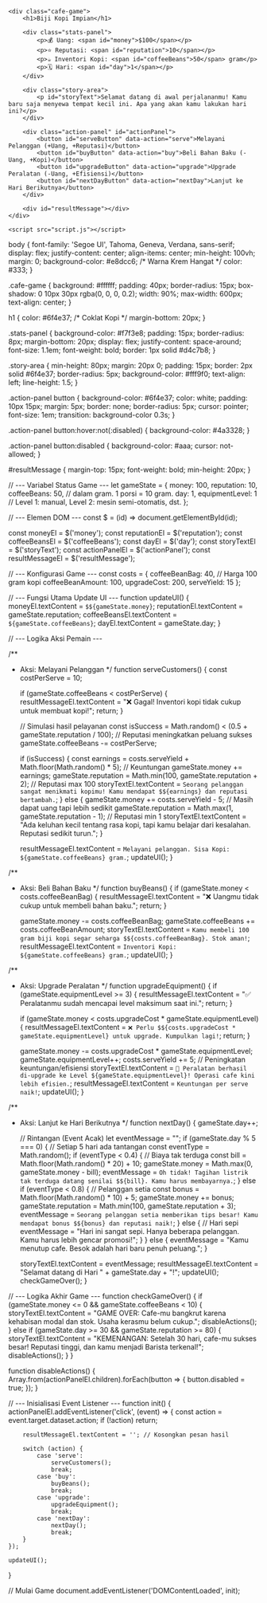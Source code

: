 <!DOCTYPE html>
<html lang="id">
<head>
    <meta charset="UTF-8">
    <meta name="viewport" content="width=device-width, initial-scale=1.0">
    <title>Barista: Rintisan Cafe</title>
    <link rel="stylesheet" href="style.css">
</head>
<body>

    <div class="cafe-game">
        <h1>Biji Kopi Impian</h1>

        <div class="stats-panel">
            <p>💰 Uang: <span id="money">$100</span></p>
            <p>⭐ Reputasi: <span id="reputation">10</span></p>
            <p>☕ Inventori Kopi: <span id="coffeeBeans">50</span> gram</p>
            <p>🗓️ Hari: <span id="day">1</span></p>
        </div>

        <div class="story-area">
            <p id="storyText">Selamat datang di awal perjalananmu! Kamu baru saja menyewa tempat kecil ini. Apa yang akan kamu lakukan hari ini?</p>
        </div>

        <div class="action-panel" id="actionPanel">
            <button id="serveButton" data-action="serve">Melayani Pelanggan (+Uang, +Reputasi)</button>
            <button id="buyButton" data-action="buy">Beli Bahan Baku (-Uang, +Kopi)</button>
            <button id="upgradeButton" data-action="upgrade">Upgrade Peralatan (-Uang, +Efisiensi)</button>
            <button id="nextDayButton" data-action="nextDay">Lanjut ke Hari Berikutnya</button>
        </div>

        <div id="resultMessage"></div>
    </div>

    <script src="script.js"></script>
</body>
</html>

body {
    font-family: 'Segoe UI', Tahoma, Geneva, Verdana, sans-serif;
    display: flex;
    justify-content: center;
    align-items: center;
    min-height: 100vh;
    margin: 0;
    background-color: #e8dcc6; /* Warna Krem Hangat */
    color: #333;
}

.cafe-game {
    background: #ffffff;
    padding: 40px;
    border-radius: 15px;
    box-shadow: 0 10px 30px rgba(0, 0, 0, 0.2);
    width: 90%;
    max-width: 600px;
    text-align: center;
}

h1 {
    color: #6f4e37; /* Coklat Kopi */
    margin-bottom: 20px;
}

.stats-panel {
    background-color: #f7f3e8;
    padding: 15px;
    border-radius: 8px;
    margin-bottom: 20px;
    display: flex;
    justify-content: space-around;
    font-size: 1.1em;
    font-weight: bold;
    border: 1px solid #d4c7b8;
}

.story-area {
    min-height: 80px;
    margin: 20px 0;
    padding: 15px;
    border: 2px solid #6f4e37;
    border-radius: 5px;
    background-color: #fff9f0;
    text-align: left;
    line-height: 1.5;
}

.action-panel button {
    background-color: #6f4e37;
    color: white;
    padding: 10px 15px;
    margin: 5px;
    border: none;
    border-radius: 5px;
    cursor: pointer;
    font-size: 1em;
    transition: background-color 0.3s;
}

.action-panel button:hover:not(:disabled) {
    background-color: #4a3328;
}

.action-panel button:disabled {
    background-color: #aaa;
    cursor: not-allowed;
}

#resultMessage {
    margin-top: 15px;
    font-weight: bold;
    min-height: 20px;
}

// --- Variabel Status Game ---
let gameState = {
    money: 100,
    reputation: 10,
    coffeeBeans: 50, // dalam gram. 1 porsi = 10 gram.
    day: 1,
    equipmentLevel: 1 // Level 1: manual, Level 2: mesin semi-otomatis, dst.
};

// --- Elemen DOM ---
const $ = (id) => document.getElementById(id);

const moneyEl = $('money');
const reputationEl = $('reputation');
const coffeeBeansEl = $('coffeeBeans');
const dayEl = $('day');
const storyTextEl = $('storyText');
const actionPanelEl = $('actionPanel');
const resultMessageEl = $('resultMessage');

// --- Konfigurasi Game ---
const costs = {
    coffeeBeanBag: 40, // Harga 100 gram kopi
    coffeeBeanAmount: 100,
    upgradeCost: 200,
    serveYield: 15
};

// --- Fungsi Utama Update UI ---
function updateUI() {
    moneyEl.textContent = `$${gameState.money}`;
    reputationEl.textContent = gameState.reputation;
    coffeeBeansEl.textContent = `${gameState.coffeeBeans}`;
    dayEl.textContent = gameState.day;
}

// --- Logika Aksi Pemain ---

/**
 * Aksi: Melayani Pelanggan
 */
function serveCustomers() {
    const costPerServe = 10;

    if (gameState.coffeeBeans < costPerServe) {
        resultMessageEl.textContent = "❌ Gagal! Inventori kopi tidak cukup untuk membuat kopi!";
        return;
    }

    // Simulasi hasil pelayanan
    const isSuccess = Math.random() < (0.5 + gameState.reputation / 100); // Reputasi meningkatkan peluang sukses
    gameState.coffeeBeans -= costPerServe;

    if (isSuccess) {
        const earnings = costs.serveYield + Math.floor(Math.random() * 5); // Keuntungan
        gameState.money += earnings;
        gameState.reputation = Math.min(100, gameState.reputation + 2); // Reputasi max 100
        storyTextEl.textContent = `Seorang pelanggan sangat menikmati kopimu! Kamu mendapat $${earnings} dan reputasi bertambah.`;
    } else {
        gameState.money += costs.serveYield - 5; // Masih dapat uang tapi lebih sedikit
        gameState.reputation = Math.max(1, gameState.reputation - 1); // Reputasi min 1
        storyTextEl.textContent = "Ada keluhan kecil tentang rasa kopi, tapi kamu belajar dari kesalahan. Reputasi sedikit turun.";
    }

    resultMessageEl.textContent = `Melayani pelanggan. Sisa Kopi: ${gameState.coffeeBeans} gram.`;
    updateUI();
}

/**
 * Aksi: Beli Bahan Baku
 */
function buyBeans() {
    if (gameState.money < costs.coffeeBeanBag) {
        resultMessageEl.textContent = "❌ Uangmu tidak cukup untuk membeli bahan baku.";
        return;
    }

    gameState.money -= costs.coffeeBeanBag;
    gameState.coffeeBeans += costs.coffeeBeanAmount;
    storyTextEl.textContent = `Kamu membeli 100 gram biji kopi segar seharga $${costs.coffeeBeanBag}. Stok aman!`;
    resultMessageEl.textContent = `Inventori Kopi: ${gameState.coffeeBeans} gram.`;
    updateUI();
}

/**
 * Aksi: Upgrade Peralatan
 */
function upgradeEquipment() {
    if (gameState.equipmentLevel >= 3) {
        resultMessageEl.textContent = "✅ Peralatanmu sudah mencapai level maksimum saat ini.";
        return;
    }

    if (gameState.money < costs.upgradeCost * gameState.equipmentLevel) {
        resultMessageEl.textContent = `❌ Perlu $${costs.upgradeCost * gameState.equipmentLevel} untuk upgrade. Kumpulkan lagi!`;
        return;
    }

    gameState.money -= costs.upgradeCost * gameState.equipmentLevel;
    gameState.equipmentLevel++;
    costs.serveYield += 5; // Peningkatan keuntungan/efisiensi
    storyTextEl.textContent = `🎉 Peralatan berhasil di-upgrade ke Level ${gameState.equipmentLevel}! Operasi cafe kini lebih efisien.`;
    resultMessageEl.textContent = `Keuntungan per serve naik!`;
    updateUI();
}


/**
 * Aksi: Lanjut ke Hari Berikutnya
 */
function nextDay() {
    gameState.day++;
    
    // Rintangan (Event Acak)
    let eventMessage = "";
    if (gameState.day % 5 === 0) {
        // Setiap 5 hari ada tantangan
        const eventType = Math.random();
        if (eventType < 0.4) {
            // Biaya tak terduga
            const bill = Math.floor(Math.random() * 20) + 10;
            gameState.money = Math.max(0, gameState.money - bill);
            eventMessage = `Oh tidak! Tagihan listrik tak terduga datang senilai $${bill}. Kamu harus membayarnya.`;
        } else if (eventType < 0.8) {
            // Pelanggan setia
            const bonus = Math.floor(Math.random() * 10) + 5;
            gameState.money += bonus;
            gameState.reputation = Math.min(100, gameState.reputation + 3);
            eventMessage = `Seorang pelanggan setia memberikan tips besar! Kamu mendapat bonus $${bonus} dan reputasi naik!`;
        } else {
            // Hari sepi
            eventMessage = "Hari ini sangat sepi. Hanya beberapa pelanggan. Kamu harus lebih gencar promosi!";
        }
    } else {
        eventMessage = "Kamu menutup cafe. Besok adalah hari baru penuh peluang.";
    }

    storyTextEl.textContent = eventMessage;
    resultMessageEl.textContent = "Selamat datang di Hari " + gameState.day + "!";
    updateUI();
    checkGameOver();
}

// --- Logika Akhir Game ---
function checkGameOver() {
    if (gameState.money <= 0 && gameState.coffeeBeans < 10) {
        storyTextEl.textContent = "GAME OVER: Cafe-mu bangkrut karena kehabisan modal dan stok. Usaha kerasmu belum cukup.";
        disableActions();
    } else if (gameState.day >= 30 && gameState.reputation >= 80) {
        storyTextEl.textContent = "KEMENANGAN: Setelah 30 hari, cafe-mu sukses besar! Reputasi tinggi, dan kamu menjadi Barista terkenal!";
        disableActions();
    }
}

function disableActions() {
    Array.from(actionPanelEl.children).forEach(button => {
        button.disabled = true;
    });
}

// --- Inisialisasi Event Listener ---
function init() {
    actionPanelEl.addEventListener('click', (event) => {
        const action = event.target.dataset.action;
        if (!action) return;

        resultMessageEl.textContent = ''; // Kosongkan pesan hasil
        
        switch (action) {
            case 'serve':
                serveCustomers();
                break;
            case 'buy':
                buyBeans();
                break;
            case 'upgrade':
                upgradeEquipment();
                break;
            case 'nextDay':
                nextDay();
                break;
        }
    });

    updateUI();
}

// Mulai Game
document.addEventListener('DOMContentLoaded', init);
